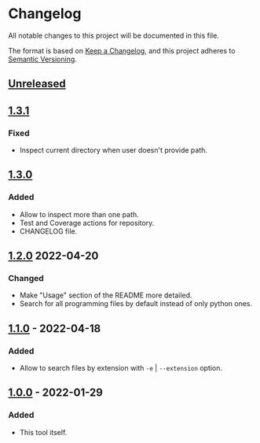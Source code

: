 # Changelog

All notable changes to this project will be documented in this file.

The format is based on [Keep a Changelog](https://keepachangelog.com/en/1.0.0/),
and this project adheres to [Semantic Versioning](https://semver.org/spec/v2.0.0.html).

## [Unreleased]

## [1.3.1]

### Fixed

- Inspect current directory when user doesn't provide path.

## [1.3.0]

### Added

- Allow to inspect more than one path.
- Test and Coverage actions for repository.
- CHANGELOG file.

## [1.2.0] 2022-04-20

### Changed

- Make "Usage" section of the README more detailed.
- Search for all programming files by default instead of only python ones.

## [1.1.0] - 2022-04-18

### Added

- Allow to search files by extension with `-e` | `--extension` option.

## [1.0.0] - 2022-01-29

### Added

- This tool itself.

[Unreleased]: https://github.com/Masynchin/ndnt/compare/1.3.0...HEAD
[1.3.1]: https://github.com/Masynchin/ndnt/compare/1.3.0...1.3.1
[1.3.0]: https://github.com/Masynchin/ndnt/compare/1.2.0...1.3.0
[1.2.0]: https://github.com/Masynchin/ndnt/compare/1.1.0...1.2.0
[1.1.0]: https://github.com/Masynchin/ndnt/compare/1.0.0...1.1.0
[1.0.0]: https://github.com/Masynchin/ndnt/releases/tag/1.0.0
